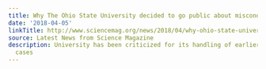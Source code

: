 ```yaml
---
title: Why The Ohio State University decided to go public about misconduct
date: '2018-04-05'
linkTitle: http://www.sciencemag.org/news/2018/04/why-ohio-state-university-decided-go-public-about-misconduct
source: Latest News from Science Magazine
description: University has been criticized for its handling of earlier misconduct
  cases
---
```

